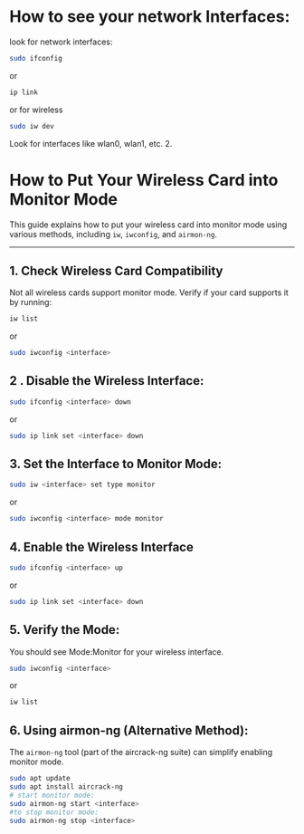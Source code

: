 
# How to see your network Interfaces:
look for network interfaces:
```sh
sudo ifconfig
```
or
```sh
ip link
```
or for wireless

```sh
sudo iw dev
```
Look for interfaces like wlan0, wlan1, etc.
2. 

# How to Put Your Wireless Card into Monitor Mode

This guide explains how to put your wireless card into monitor mode using various methods, including `iw`, `iwconfig`, and `airmon-ng`.

---

## 1. Check Wireless Card Compatibility

Not all wireless cards support monitor mode. Verify if your card supports it by running:
```bash
iw list
```
or

```sh
sudo iwconfig <interface>

```

## 2 . Disable the Wireless Interface:

```sh 
sudo ifconfig <interface> down

```
or

```sh
sudo ip link set <interface> down
```

## 3. Set the Interface to Monitor Mode:

```sh
sudo iw <interface> set type monitor
```
or 

```sh 
sudo iwconfig <interface> mode monitor
```

## 4. Enable the Wireless Interface

```sh 
sudo ifconfig <interface> up
```
or 

```sh 
sudo ip link set <interface> down
```

## 5. Verify the Mode:

You should see Mode:Monitor for your wireless interface.

```sh
sudo iwconfig <interface>
```
or

```bash
iw list
```

## 6. Using airmon-ng (Alternative Method):

The `airmon-ng` tool (part of the aircrack-ng suite) can simplify enabling monitor mode.


```sh 
sudo apt update
sudo apt install aircrack-ng
# start monitor mode:
sudo airmon-ng start <interface>
#to stop monitor mode:
sudo airmon-ng stop <interface>
```

